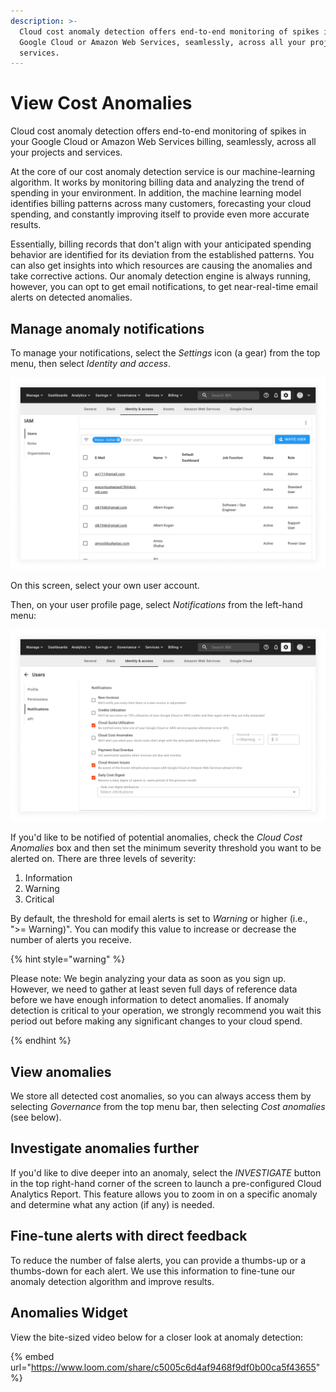 ```yaml
---
description: >-
  Cloud cost anomaly detection offers end-to-end monitoring of spikes in your
  Google Cloud or Amazon Web Services, seamlessly, across all your projects and
  services.
---
```


# View Cost Anomalies

Cloud cost anomaly detection offers end-to-end monitoring of spikes in your Google Cloud or Amazon Web Services billing, seamlessly, across all your projects and services.

At the core of our cost anomaly detection service is our machine-learning algorithm. It works by monitoring billing data and analyzing the trend of spending in your environment. In addition, the machine learning model identifies billing patterns across many customers, forecasting your cloud spending, and constantly improving itself to provide even more accurate results.

Essentially, billing records that don't align with your anticipated spending behavior are identified for its deviation from the established patterns. You can also get insights into which resources are causing the anomalies and take corrective actions. Our anomaly detection engine is always running, however, you can opt to get email notifications, to get near-real-time email alerts on detected anomalies.

## Manage anomaly notifications

To manage your notifications, select the _Settings_ icon (a gear) from the top menu, then select _Identity and access_.

![A screenshot showing the _Identity and access_ screen](../.gitbook/assets/cmp-iam-screen.png)

On this screen, select your own user account.

Then, on your user profile page, select _Notifications_ from the left-hand menu:

![A screenshot showing the _Notifications_ screen](../.gitbook/assets/cmp-notifications.png)

If you'd like to be notified of potential anomalies, check the _Cloud Cost Anomalies_ box and then set the minimum severity threshold you want to be alerted on. There are three levels of severity:

1. Information
2. Warning
3. Critical

By default, the threshold for email alerts is set to _Warning_ or higher (i.e., ">= Warning)". You can modify this value to increase or decrease the number of alerts you receive.

{% hint style="warning" %}

Please note: We begin analyzing your data as soon as you sign up. However, we need to gather at least seven full days of reference data before we have enough information to detect anomalies. If anomaly detection is critical to your operation, we strongly recommend you wait this period out before making any significant changes to your cloud spend.

{% endhint %}

## View anomalies

We store all detected cost anomalies, so you can always access them by selecting _Governance_ from the top menu bar, then selecting _Cost anomalies_ (see below).

## Investigate anomalies further

If you'd like to dive deeper into an anomaly, select the _INVESTIGATE_ button in the top right-hand corner of the screen to launch a pre-configured Cloud Analytics Report. This feature allows you to zoom in on a specific anomaly and determine what any action (if any) is needed.

## Fine-tune alerts with direct feedback

To reduce the number of false alerts, you can provide a thumbs-up or a thumbs-down for each alert. We use this information to fine-tune our anomaly detection algorithm and improve results.

## Anomalies Widget

View the bite-sized video below for a closer look at anomaly detection:

{% embed url="https://www.loom.com/share/c5005c6d4af9468f9df0b00ca5f43655" %}

